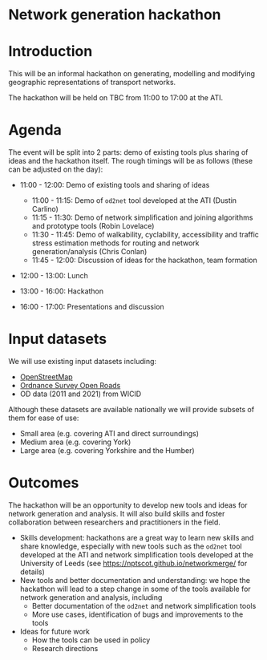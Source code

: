 # Network generation hackathon


# Introduction

This will be an informal hackathon on generating, modelling and
modifying geographic representations of transport networks.

The hackathon will be held on TBC from 11:00 to 17:00 at the ATI.

# Agenda

The event will be split into 2 parts: demo of existing tools plus
sharing of ideas and the hackathon itself. The rough timings will be as
follows (these can be adjusted on the day):

- 11:00 - 12:00: Demo of existing tools and sharing of ideas

  - 11:00 - 11:15: Demo of `od2net` tool developed at the ATI (Dustin
    Carlino)
  - 11:15 - 11:30: Demo of network simplification and joining algorithms
    and prototype tools (Robin Lovelace)
  - 11:30 - 11:45: Demo of walkability, cyclability, accessibility and
    traffic stress estimation methods for routing and network
    generation/analysis (Chris Conlan)
  - 11:45 - 12:00: Discussion of ideas for the hackathon, team formation

- 12:00 - 13:00: Lunch

- 13:00 - 16:00: Hackathon

- 16:00 - 17:00: Presentations and discussion

# Input datasets

We will use existing input datasets including:

- [OpenStreetMap](https://www.openstreetmap.org/)
- [Ordnance Survey Open
  Roads](https://www.ordnancesurvey.co.uk/business-and-government/products/os-open-roads.html)
- OD data (2011 and 2021) from WICID

Although these datasets are available nationally we will provide subsets
of them for ease of use:

- Small area (e.g. covering ATI and direct surroundings)
- Medium area (e.g. covering York)
- Large area (e.g. covering Yorkshire and the Humber)

# Outcomes

The hackathon will be an opportunity to develop new tools and ideas for
network generation and analysis. It will also build skills and foster
collaboration between researchers and practitioners in the field.

- Skills development: hackathons are a great way to learn new skills and
  share knowledge, especially with new tools such as the `od2net` tool
  developed at the ATI and network simplification tools developed at the
  University of Leeds (see https://nptscot.github.io/networkmerge/ for
  details)
- New tools and better documentation and understanding: we hope the
  hackathon will lead to a step change in some of the tools available
  for network generation and analysis, including
  - Better documentation of the `od2net` and network simplification
    tools
  - More use cases, identification of bugs and improvements to the tools
- Ideas for future work
  - How the tools can be used in policy
  - Research directions
